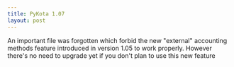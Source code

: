 ```yaml
---
title: PyKota 1.07
layout: post
---
```


An important file was forgotten which forbid the new "external" accounting methods feature introduced in version 1.05 to work properly. However there's no need to upgrade yet if you don't plan to use this new feature
